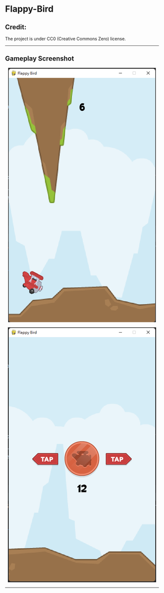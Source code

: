 # Flappy-Bird

## Credit:

The project is under CC0 (Creative Commons Zero) license.

---

## Gameplay Screenshot

<p align="center">
  <img src="https://github.com/toby0622/Flappy-Bird/blob/main/Screenshot/ss1.png?raw=true" alt="Screenshot 1"/>
</p>

<p align="center">
  <img src="https://github.com/toby0622/Flappy-Bird/blob/main/Screenshot/ss2.png?raw=true" alt="Screenshot 2"/>
</p>

---
